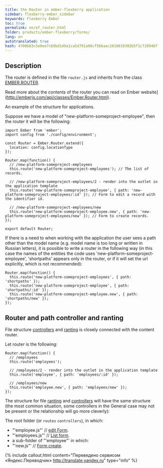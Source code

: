 ```yaml
--- 
title: the Router in ember-flexberry application 
sidebar: flexberry-ember_sidebar 
keywords: Flexberry Ember 
toc: true 
permalink: en/ef_router.html 
folder: products/ember-flexberry/forms/ 
lang: en 
autotranslated: true 
hash: 4700b83c5e0ee7c69bd149a1ca5d791a96cf5b6aac1018619302b5f1c720948f 
--- 
```


## Description 

The router is defined in the file `router.js` and inherits from the class [EMBER.ROUTER](http://emberjs.com/api/classes/Ember.Router.html). 

Read more about the contents of the router you can read on Ember website](http://emberjs.com/api/classes/Ember.Router.html). 

An example of the structure for applications. 

Suppose we have a model of "new-platform-someproject-employee", then the router it will be the following: 

```
import Ember from 'ember';
import config from './config/environment';

const Router = Ember.Router.extend({
  location: config.locationType
});

Router.map(function() {
  // /new-platform-someproject-employees 
  this.route('new-platform-someproject-employees'); // The list of records. 

  // /new-platform-someproject-employees/2 - render into the outlet in the application template 
  this.route('new-platform-someproject-employee', { path: 'new-platform-someproject-employees/:id' }); // Form to edit a record with the identifier id. 

  // /new-platform-someproject-employees/new 
  this.route('new-platform-someproject-employee.new', { path: 'new-platform-someproject-employees/new' }); // Form to create records. 
});

export default Router;
``` 

If there is a need to when working with the application the user sees a path other than the model name (e.g. model name is too long or written in Russian letters), it is possible to write a router in the following way (in this case the names of the entities the code uses 'new-platform-someproject-employee', 'shortpaths' appears only in the router, or if it will set the url explicitly, which is not recommended): 

```
Router.map(function() {
  this.route('new-platform-someproject-employees', { path: 'shortpaths' });
  this.route('new-platform-someproject-employee', { path: 'shortpaths/:id' });
  this.route('new-platform-someproject-employee.new', { path: 'shortpaths/new' });
});
``` 

## Router and path controller and ranting 

File structure [controllers](ef_controller.html) and [ranting](ef_route.html) is closely connected with the content router. 

Let router is the following: 

```
Router.map(function() {
  // /employees 
  this.route('employees');

  // /employees/2 - render into the outlet in the application template 
  this.route('employee', { path: 'employees/:id' });

  // /employees/new 
  this.route('employee.new', { path: 'employees/new' });
});
``` 

The structure for file [ranting](ef_route.html) and [controllers](ef_controller.html) will have the same structure (the most common situation, some controllers in the General case may not be present or the relationship will go more cleverly): 

The root folder (or `routes` `controllers`), in which: 

* "'employee.js"' // [edit Form](ef_edit-form.html). 
* "'employees.js"' // [List form](ef_forms.html). 
* a sub-folder of "'employee"' in which: 
* "'new.js"' // [Form create](ef_edit-form.html). 



{% include callout.html content="Переведено сервисом «Яндекс.Переводчик» <http://translate.yandex.ru>" type="info" %}
